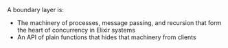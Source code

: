 A boundary layer is:
+ The machinery of processes, message passing, and recursion that form the heart of concurrency in Elixir systems
+ An API of plain functions that hides that machinery from clients
